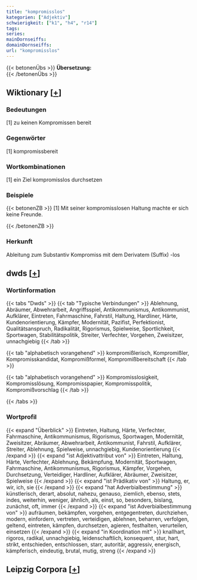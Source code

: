 ```yaml
---
title: "kompromisslos"
kategorien: ["Adjektiv"]
schwierigkeit: ["k1", "h4", "r14"]
tags:
series:
mainDornseiffs:
domainDornseiffs:
url: "kompromisslos"
---
```


{{< betonenÜbs >}}
**Übersetzung:**  
{{< /betonenÜbs >}}

## Wiktionary [[+](https://de.wiktionary.org/wiki/kompromisslos)]

### Bedeutungen
[1] zu keinen Kompromissen bereit  

### Gegenwörter
[1] kompromissbereit  

### Wortkombinationen
[1] ein Ziel kompromisslos durchsetzen  

### Beispiele
{{< betonenZB >}}
[1] Mit seiner kompromisslosen Haltung machte er sich keine Freunde.  

{{< /betonenZB >}}
### Herkunft
Ableitung zum Substantiv Kompromiss mit dem Derivatem (Suffix) -los  



## dwds [[+](https://www.dwds.de/wb/kompromisslos)]

### Wortinformation
{{< tabs "Dwds" >}}
{{< tab "Typische Verbindungen" >}}
Ablehnung, Abräumer, Abwehrarbeit, Angriffsspiel, Antikommunismus, Antikommunist, Aufklärer, Eintreten, Fahrmaschine, Fahrstil, Haltung, Hardliner, Härte, Kundenorientierung, Kämpfer, Modernität, Pazifist, Perfektionist, Qualitätsanspruch, Radikalität, Rigorismus, Spielweise, Sportlichkeit, Sportwagen, Stabilitätspolitik, Streiter, Verfechter, Vorgehen, Zweisitzer, unnachgiebig
{{< /tab >}}

{{< tab "alphabetisch vorangehend" >}}
kompromißlerisch, Kompromißler, Kompromisskandidat, Kompromißformel, Kompromißbereitschaft
{{< /tab >}}

{{< tab "alphabetisch vorangehend" >}}
Kompromisslosigkeit, Kompromisslösung, Kompromisspapier, Kompromisspolitik, Kompromißvorschlag
{{< /tab >}}

{{< /tabs >}}

### Wortprofil
{{< expand "Überblick" >}} Eintreten, Haltung, Härte, Verfechter, Fahrmaschine, Antikommunismus, Rigorismus, Sportwagen, Modernität, Zweisitzer, Abräumer, Abwehrarbeit, Antikommunist, Fahrstil, Aufklärer, Streiter, Ablehnung, Spielweise, unnachgiebig, Kundenorientierung {{< /expand >}}
{{< expand "ist Adjektivattribut von" >}} Eintreten, Haltung, Härte, Verfechter, Ablehnung, Bekämpfung, Modernität, Sportwagen, Fahrmaschine, Antikommunismus, Rigorismus, Kämpfer, Vorgehen, Durchsetzung, Verteidiger, Hardliner, Aufklärer, Abräumer, Zweisitzer, Spielweise {{< /expand >}}
{{< expand "ist Prädikativ von" >}} Haltung, er, wir, ich, sie {{< /expand >}}
{{< expand "hat Adverbialbestimmung" >}} künstlerisch, derart, absolut, nahezu, genauso, ziemlich, ebenso, stets, indes, weiterhin, weniger, ähnlich, als, einst, so, besonders, bislang, zunächst, oft, immer {{< /expand >}}
{{< expand "ist Adverbialbestimmung von" >}} aufräumen, bekämpfen, vorgehen, entgegentreten, durchziehen, modern, einfordern, vertreten, verteidigen, ablehnen, beharren, verfolgen, geltend, eintreten, kämpfen, durchsetzen, agieren, festhalten, verurteilen, einsetzen {{< /expand >}}
{{< expand "in Koordination mit" >}} knallhart, rigoros, radikal, unnachgiebig, leidenschaftlich, konsequent, stur, hart, strikt, entschieden, entschlossen, starr, autoritär, aggressiv, energisch, kämpferisch, eindeutig, brutal, mutig, streng {{< /expand >}}

## Leipzig Corpora [[+](https://corpora.uni-leipzig.de/en/res?word=kompromisslos&corpusId=deu_newscrawl-public_2018)]

